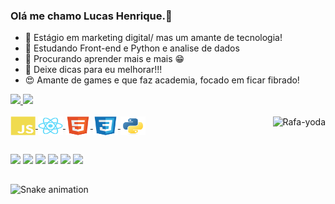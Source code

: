 ### Olá me chamo Lucas Henrique.👋


- 🔭 Estágio em marketing digital/ mas um amante de tecnologia!
- 🌱 Estudando Front-end e Python e analise de dados
- 🤔 Procurando aprender mais e mais 😁
- 💬 Deixe dicas para eu melhorar!!!
- 😍 Amante de games e que faz academia, focado em ficar fibrado!

 <div>
  <a href="https://github.com/lucashenrique089">
  <img height="180em" src="https://github-readme-stats.vercel.app/api?username=lucashenrique089&show_icons=true&theme=dracula&include_all_comme&count_private=true"/>
  <img height="180em" src="https://github-readme-stats.vercel.app/api/top-langs/?username=lucashenrique089&layout=compact&langs_count=7&theme=dracula"/>
</div>
  <div style="display: inline_block"><br>
  <img align="center" alt="Rafa-Js" height="30" width="40" src="https://raw.githubusercontent.com/devicons/devicon/master/icons/javascript/javascript-plain.svg">
  <img align="center" alt="Rafa-React" height="30" width="40" src="https://raw.githubusercontent.com/devicons/devicon/master/icons/react/react-original.svg">
  <img align="center" alt="Rafa-HTML" height="30" width="40" src="https://raw.githubusercontent.com/devicons/devicon/master/icons/html5/html5-original.svg">
  <img align="center" alt="Rafa-CSS" height="30" width="40" src="https://raw.githubusercontent.com/devicons/devicon/master/icons/css3/css3-original.svg">
  <img align="center" alt="Rafa-Python" height="30" width="40" src="https://raw.githubusercontent.com/devicons/devicon/master/icons/python/python-original.svg">
  <img align="right" alt="Rafa-yoda" src="https://cdn.discordapp.com/attachments/406570112594870286/881325463614672918/itachi-uchiha.png">
</div>
  
  ##
  
  <div>
      <a href="https://www.youtube.com/channel/UC_-uuuZbY0AAt9CViNzvc-Q" target="_blank"><img src="https://img.shields.io/badge/YouTube-FF0000?style=for-the-badge&logo=youtube&logoColor=white" target="_blank"></a>
  <a href="https://www.instagram.com/itsluquinhas_/?hl=pt-br" target="_blank"><img src="https://img.shields.io/badge/-Instagram-%23E4405F?style=for-the-badge&logo=instagram&logoColor=white" target="_blank"></a>
 	<a href="https:https://www.twitch.tv/itsluquinhas" target="_blank"><img src="https://img.shields.io/badge/Twitch-9146FF?style=for-the-badge&logo=twitch&logoColor=white" target="_blank"></a>
  <a href = "mailto:lucashenrique089@gmail.com"><img src="https://img.shields.io/badge/-Gmail-%23333?style=for-the-badge&logo=gmail&logoColor=white" target="_blank"></a>
  <a href="https://www.linkedin.com/in/lucas-henrique-da-silva-cruz/" target="_blank"><img src="https://img.shields.io/badge/-LinkedIn-%230077B5?style=for-the-badge&logo=linkedin&logoColor=white" target="_blank"></a> 
      <a href="https://twitter.com/its_luquinhas" target="_blank"><img src="https://img.shields.io/badge/Twitter-1DA1F2?style=for-the-badge&logo=twitter&logoColor=white" target="_blank"></a> 
   
   
  </div>
  
  ##
  
  ![Snake animation](https://github.com/lucashenrique089/rafaballerini/blob/output/github-contribution-grid-snake.svg)
